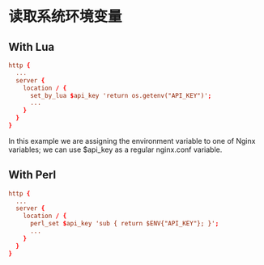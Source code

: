 # 读取系统环境变量

## With Lua

```conf
http {
  ...
  server {
    location / {
      set_by_lua $api_key 'return os.getenv("API_KEY")';
      ...
    }
  }
}
```

In this example we are assigning the environment variable to one of Nginx variables; we can use $api_key as a regular nginx.conf variable.

## With Perl


```conf
http {
  ...
  server {
    location / {
      perl_set $api_key 'sub { return $ENV{"API_KEY"}; }';
      ...
    }
  }
}
```